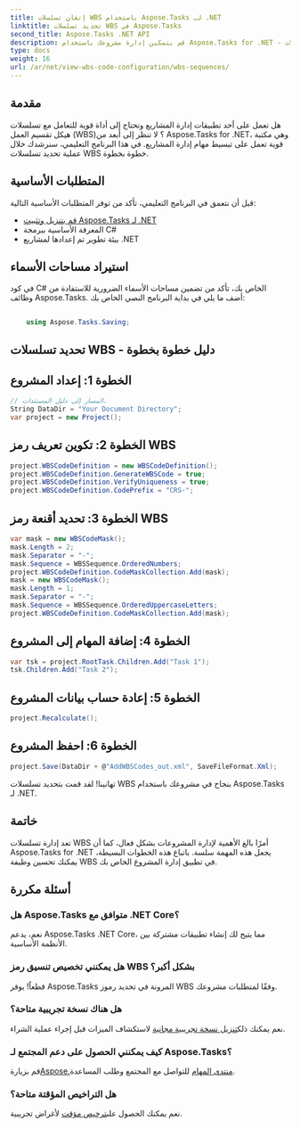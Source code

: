 ```yaml
---
title: إتقان تسلسلات WBS باستخدام Aspose.Tasks لـ .NET
linktitle: تحديد تسلسلات WBS في Aspose.Tasks
second_title: Aspose.Tasks .NET API
description: قم بتمكين إدارة مشروعك باستخدام Aspose.Tasks for .NET - حدد تسلسلات WBS بسلاسة وعزز الكفاءة دون عناء. #تخصيص #المهام #مشروع MS
type: docs
weight: 16
url: /ar/net/view-wbs-code-configuration/wbs-sequences/
---
```

## مقدمة
هل تعمل على أحد تطبيقات إدارة المشاريع وتحتاج إلى أداة قوية للتعامل مع تسلسلات هيكل تقسيم العمل (WBS)؟ لا تنظر إلى أبعد من Aspose.Tasks for .NET، وهي مكتبة قوية تعمل على تبسيط مهام إدارة المشاريع. في هذا البرنامج التعليمي، سنرشدك خلال عملية تحديد تسلسلات WBS خطوة بخطوة.
## المتطلبات الأساسية
قبل أن نتعمق في البرنامج التعليمي، تأكد من توفر المتطلبات الأساسية التالية:
- [قم بتنزيل وتثبيت Aspose.Tasks لـ .NET](https://releases.aspose.com/tasks/net/)
- المعرفة الأساسية ببرمجة C#
- بيئة تطوير تم إعدادها لمشاريع .NET
## استيراد مساحات الأسماء
في كود C# الخاص بك، تأكد من تضمين مساحات الأسماء الضرورية للاستفادة من وظائف Aspose.Tasks. أضف ما يلي في بداية البرنامج النصي الخاص بك:
```csharp
    
    using Aspose.Tasks.Saving;
```
## تحديد تسلسلات WBS - دليل خطوة بخطوة
## الخطوة 1: إعداد المشروع
```csharp
// المسار إلى دليل المستندات.
String DataDir = "Your Document Directory";
var project = new Project();
```
## الخطوة 2: تكوين تعريف رمز WBS
```csharp
project.WBSCodeDefinition = new WBSCodeDefinition();
project.WBSCodeDefinition.GenerateWBSCode = true;
project.WBSCodeDefinition.VerifyUniqueness = true;
project.WBSCodeDefinition.CodePrefix = "CRS-";
```
## الخطوة 3: تحديد أقنعة رمز WBS
```csharp
var mask = new WBSCodeMask();
mask.Length = 2;
mask.Separator = "-";
mask.Sequence = WBSSequence.OrderedNumbers;
project.WBSCodeDefinition.CodeMaskCollection.Add(mask);
mask = new WBSCodeMask();
mask.Length = 1;
mask.Separator = "-";
mask.Sequence = WBSSequence.OrderedUppercaseLetters;
project.WBSCodeDefinition.CodeMaskCollection.Add(mask);
```
## الخطوة 4: إضافة المهام إلى المشروع
```csharp
var tsk = project.RootTask.Children.Add("Task 1");
tsk.Children.Add("Task 2");
```
## الخطوة 5: إعادة حساب بيانات المشروع
```csharp
project.Recalculate();
```
## الخطوة 6: احفظ المشروع
```csharp
project.Save(DataDir + @"AddWBSCodes_out.xml", SaveFileFormat.Xml);
```
تهانينا! لقد قمت بتحديد تسلسلات WBS بنجاح في مشروعك باستخدام Aspose.Tasks لـ .NET.
## خاتمة
تعد إدارة تسلسلات WBS أمرًا بالغ الأهمية لإدارة المشروعات بشكل فعال، كما أن Aspose.Tasks for .NET يجعل هذه المهمة سلسة. باتباع هذه الخطوات البسيطة، يمكنك تحسين وظيفة WBS في تطبيق إدارة المشروع الخاص بك.
## أسئلة مكررة
### هل Aspose.Tasks متوافق مع .NET Core؟
نعم، يدعم Aspose.Tasks ‎.NET Core، مما يتيح لك إنشاء تطبيقات مشتركة بين الأنظمة الأساسية.
### هل يمكنني تخصيص تنسيق رمز WBS بشكل أكبر؟
قطعاً! يوفر Aspose.Tasks المرونة في تحديد رموز WBS وفقًا لمتطلبات مشروعك.
### هل هناك نسخة تجريبية متاحة؟
 نعم يمكنك ذلك[تنزيل نسخة تجريبية مجانية](https://releases.aspose.com/) لاستكشاف الميزات قبل إجراء عملية الشراء.
### كيف يمكنني الحصول على دعم المجتمع لـ Aspose.Tasks؟
 قم بزيارة[Aspose.منتدى المهام](https://forum.aspose.com/c/tasks/15) للتواصل مع المجتمع وطلب المساعدة.
### هل التراخيص المؤقتة متاحة؟
 نعم يمكنك الحصول على[ترخيص مؤقت](https://purchase.aspose.com/temporary-license/) لأغراض تجريبية.